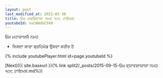 ```yaml
---
layout: post
last_modified_at: 2021-03-30
title: ਓਮ ਦਕ੍ਸ਼ਿਣਾਯਾ ਨਮਹ ੧੦੮ ਟਾਇਮਸ
youtubeId: nuCWmUGC5k0
---
```

 
 
 ਓਮ ਮਹਾਕਾਯਯੈ ਨਮਹ  
 
 -  ਜਿਸਦਾ ਸਾਰਾ ਬ੍ਰਹਿਮੰਡ ਉਸਦਾ ਸਰੀਰ ਹੈ 
 
  
 
  
 
 
 
 
 
 


{% include youtubePlayer.html id=page.youtubeId %}
 
[Next]({{ site.baseurl }}{% link  split2/_posts/2015-09-15-ਓਮ ਵ੍ਯਾਵਸਾਯਾਯਾ ਨਮਹ ੧੦੮ ਟਾਇਮਸ.md%})
 
